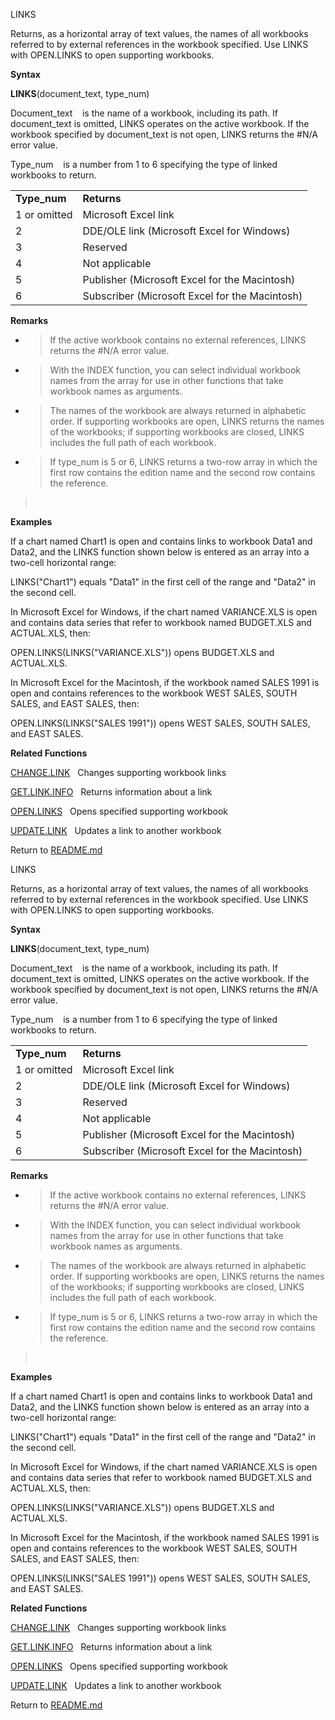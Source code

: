 LINKS

Returns, as a horizontal array of text values, the names of all
workbooks referred to by external references in the workbook specified.
Use LINKS with OPEN.LINKS to open supporting workbooks.

**Syntax**

**LINKS**(document\_text, type\_num)

Document\_text    is the name of a workbook, including its path. If
document\_text is omitted, LINKS operates on the active workbook. If the
workbook specified by document\_text is not open, LINKS returns the
\#N/A error value.

Type\_num    is a number from 1 to 6 specifying the type of linked
workbooks to return.

|               |                                                |
| ------------- | ---------------------------------------------- |
| **Type\_num** | **Returns**                                    |
| 1 or omitted  | Microsoft Excel link                           |
| 2             | DDE/OLE link (Microsoft Excel for Windows)     |
| 3             | Reserved                                       |
| 4             | Not applicable                                 |
| 5             | Publisher (Microsoft Excel for the Macintosh)  |
| 6             | Subscriber (Microsoft Excel for the Macintosh) |

**Remarks**

  - > If the active workbook contains no external references, LINKS
    > returns the \#N/A error value.

  - > With the INDEX function, you can select individual workbook names
    > from the array for use in other functions that take workbook names
    > as arguments.

  - > The names of the workbook are always returned in alphabetic order.
    > If supporting workbooks are open, LINKS returns the names of the
    > workbooks; if supporting workbooks are closed, LINKS includes the
    > full path of each workbook.

  - > If type\_num is 5 or 6, LINKS returns a two-row array in which the
    > first row contains the edition name and the second row contains
    > the reference.

>  

**Examples**

If a chart named Chart1 is open and contains links to workbook Data1 and
Data2, and the LINKS function shown below is entered as an array into a
two-cell horizontal range:

LINKS("Chart1") equals "Data1" in the first cell of the range and
"Data2" in the second cell.

In Microsoft Excel for Windows, if the chart named VARIANCE.XLS is open
and contains data series that refer to workbook named BUDGET.XLS and
ACTUAL.XLS, then:

OPEN.LINKS(LINKS("VARIANCE.XLS")) opens BUDGET.XLS and ACTUAL.XLS.

In Microsoft Excel for the Macintosh, if the workbook named SALES 1991
is open and contains references to the workbook WEST SALES, SOUTH SALES,
and EAST SALES, then:

OPEN.LINKS(LINKS("SALES 1991")) opens WEST SALES, SOUTH SALES, and EAST
SALES.

**Related Functions**

[CHANGE.LINK](CHANGE.LINK.md)   Changes supporting workbook links

[GET.LINK.INFO](GET.LINK.INFO.md)   Returns information about a link

[OPEN.LINKS](OPEN.LINKS.md)   Opens specified supporting workbook

[UPDATE.LINK](UPDATE.LINK.md)   Updates a link to another workbook



Return to [README.md](README.md)

LINKS

Returns, as a horizontal array of text values, the names of all
workbooks referred to by external references in the workbook specified.
Use LINKS with OPEN.LINKS to open supporting workbooks.

**Syntax**

**LINKS**(document\_text, type\_num)

Document\_text    is the name of a workbook, including its path. If
document\_text is omitted, LINKS operates on the active workbook. If the
workbook specified by document\_text is not open, LINKS returns the
\#N/A error value.

Type\_num    is a number from 1 to 6 specifying the type of linked
workbooks to return.

|               |                                                |
| ------------- | ---------------------------------------------- |
| **Type\_num** | **Returns**                                    |
| 1 or omitted  | Microsoft Excel link                           |
| 2             | DDE/OLE link (Microsoft Excel for Windows)     |
| 3             | Reserved                                       |
| 4             | Not applicable                                 |
| 5             | Publisher (Microsoft Excel for the Macintosh)  |
| 6             | Subscriber (Microsoft Excel for the Macintosh) |

**Remarks**

  - > If the active workbook contains no external references, LINKS
    > returns the \#N/A error value.

  - > With the INDEX function, you can select individual workbook names
    > from the array for use in other functions that take workbook names
    > as arguments.

  - > The names of the workbook are always returned in alphabetic order.
    > If supporting workbooks are open, LINKS returns the names of the
    > workbooks; if supporting workbooks are closed, LINKS includes the
    > full path of each workbook.

  - > If type\_num is 5 or 6, LINKS returns a two-row array in which the
    > first row contains the edition name and the second row contains
    > the reference.

>  

**Examples**

If a chart named Chart1 is open and contains links to workbook Data1 and
Data2, and the LINKS function shown below is entered as an array into a
two-cell horizontal range:

LINKS("Chart1") equals "Data1" in the first cell of the range and
"Data2" in the second cell.

In Microsoft Excel for Windows, if the chart named VARIANCE.XLS is open
and contains data series that refer to workbook named BUDGET.XLS and
ACTUAL.XLS, then:

OPEN.LINKS(LINKS("VARIANCE.XLS")) opens BUDGET.XLS and ACTUAL.XLS.

In Microsoft Excel for the Macintosh, if the workbook named SALES 1991
is open and contains references to the workbook WEST SALES, SOUTH SALES,
and EAST SALES, then:

OPEN.LINKS(LINKS("SALES 1991")) opens WEST SALES, SOUTH SALES, and EAST
SALES.

**Related Functions**

[CHANGE.LINK](CHANGE.LINK.md)   Changes supporting workbook links

[GET.LINK.INFO](GET.LINK.INFO.md)   Returns information about a link

[OPEN.LINKS](OPEN.LINKS.md)   Opens specified supporting workbook

[UPDATE.LINK](UPDATE.LINK.md)   Updates a link to another workbook



Return to [README.md](README.md)

